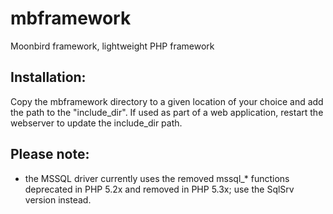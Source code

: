 # mbframework
Moonbird framework, lightweight PHP framework

Installation:
-------------
Copy the mbframework directory to a given location of your choice and add the path to the "include_dir". 
If used as part of a web application, restart the webserver to update the include_dir path.

Please note:
------------
* the MSSQL driver currently uses the removed mssql_* functions deprecated in PHP 5.2x and removed in PHP 5.3x;
  use the SqlSrv version instead.
